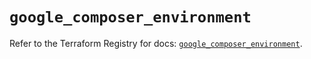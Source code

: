 # `google_composer_environment`

Refer to the Terraform Registry for docs: [`google_composer_environment`](https://registry.terraform.io/providers/hashicorp/google-beta/5.21.0/docs/resources/google_composer_environment).
